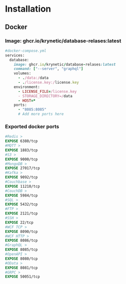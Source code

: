 
# Installation

## Docker

### Image: ghcr.io/krynetic/database-relases:latest

```ruby
#docker-compose.yml
services:
  database:
    image: ghcr.io/krynetic/database-relases:latest
    command: ["--server", "graphql"]
    volumes:
      - ./data:/data
      - ./license.key:/license.key
    environment:
      - LICENSE_FILE=/license.key
      - STORAGE_DIRECTORY=/data
      - HOST=*
    ports:
      - "8085:8085"
      # Add more ports here
```

### Exported docker ports

```dockerfile
#Redis >
EXPOSE 6380/tcp 
#MQTT >
EXPOSE 1883/tcp 
#S3 >
EXPOSE 9000/tcp
#MongoDB >
EXPOSE 27017/tcp
#Kafka >
EXPOSE 9092/tcp 
#Couchbase >
EXPOSE 11210/tcp 
#CouchDB >
EXPOSE 5984/tcp 
#SQL >
EXPOSE 5432/tcp 
#FTP >
EXPOSE 2121/tcp 
#SSH >
EXPOSE 22/tcp 
#WCF TCP >
EXPOSE 8090/tcp 
#WCF HTTP >
EXPOSE 8086/tcp 
#GraphQL >
EXPOSE 8085/tcp 
#OpenAPI >
EXPOSE 8080/tcp 
#OData >
EXPOSE 8081/tcp 
#GRPC >
EXPOSE 50051/tcp
```